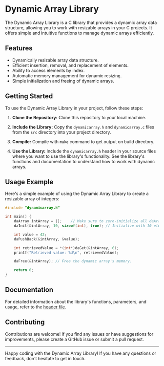 # Dynamic Array Library

The Dynamic Array Library is a C library that provides a dynamic array data structure, allowing you to work with resizable arrays in your C projects. It offers simple and intuitive functions to manage dynamic arrays efficiently.

## Features

- Dynamically resizable array data structure.
- Efficient insertion, removal, and replacement of elements.
- Ability to access elements by index.
- Automatic memory management for dynamic resizing.
- Simple initialization and freeing of dynamic arrays.

## Getting Started

To use the Dynamic Array Library in your project, follow these steps:

1. **Clone the Repository:** Clone this repository to your local machine.

2. **Include the Library:** Copy the `dynamicarray.h` and `dynamicarray.c` files from the `src` directory into your project directory.

3. **Compile:** Compile with `make` command to get output on build directory.

4. **Use the Library:** Include the `dynamicarray.h` header in your source files where you want to use the library's functionality. See the library's functions and documentation to understand how to work with dynamic arrays.

## Usage Example

Here's a simple example of using the Dynamic Array Library to create a resizable array of integers:

```c
#include "dynamicarray.h"

int main() {
    daArray intArray = {};    // Make sure to zero-initialize all daArray objects for consistent behavior.
    daInit(&intArray, 10, sizeof(int), true); // Initialize with 10 elements, each sizeof(int) bytes.

    int value = 42;
    daPushBack(&intArray, &value);

    int retrievedValue = *(int*)daGet(&intArray, 0);
    printf("Retrieved value: %d\n", retrievedValue);

    daFree(&intArray); // Free the dynamic array's memory.

    return 0;
}
```

## Documentation

For detailed information about the library's functions, parameters, and usage, refer to the [header file](./src/da.h).

## Contributing

Contributions are welcome! If you find any issues or have suggestions for improvements, please create a GitHub issue or submit a pull request.


---

Happy coding with the Dynamic Array Library! If you have any questions or feedback, don't hesitate to get in touch.
